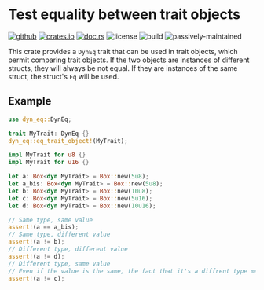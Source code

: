 Test equality between trait objects
===================================

[![github](https://img.shields.io/badge/github-rayzeq/dyn--eq-a?style=flat-square&logo=github)](https://github.com/Rayzeq/dyn-eq)
[![crates.io](https://img.shields.io/crates/v/dyn-eq?style=flat-square&logo=rust)](https://crates.io/crates/dyn-eq)
[![doc.rs](https://img.shields.io/badge/docs.rs-dyn--eq-a?style=flat-square&logo=docs.rs)](https://docs.rs/dyn-eq)
![license](https://img.shields.io/crates/l/dyn-eq?style=flat-square)
![build](https://img.shields.io/github/actions/workflow/status/Rayzeq/dyn-eq/rust.yml?style=flat-square)
![passively-maintained](https://img.shields.io/badge/maintenance-passively--maintained-brightgreen?style=flat-square)

This crate provides a `DynEq` trait that can be used in trait objects,
which permit comparing trait objects. If the two objects are instances of
different structs, they will always be not equal. If they are instances
of the same struct, the struct's `Eq` will be used.

## Example

```rust
use dyn_eq::DynEq;

trait MyTrait: DynEq {}
dyn_eq::eq_trait_object!(MyTrait);

impl MyTrait for u8 {}
impl MyTrait for u16 {}

let a: Box<dyn MyTrait> = Box::new(5u8);
let a_bis: Box<dyn MyTrait> = Box::new(5u8);
let b: Box<dyn MyTrait> = Box::new(10u8);
let c: Box<dyn MyTrait> = Box::new(5u16);
let d: Box<dyn MyTrait> = Box::new(10u16);

// Same type, same value
assert!(a == a_bis);
// Same type, different value
assert!(a != b);
// Different type, different value
assert!(a != d);
// Different type, same value
// Even if the value is the same, the fact that it's a diffrent type means it's not equal
assert!(a != c);
```